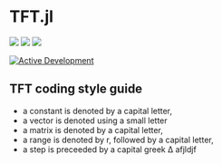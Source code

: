 # TFT.jl

<a href="https://github.com/timmyfaraday/TFT.jl/actions?query=workflow%3ACI"><img src="https://github.com/timmyfaraday/TFT.jl/workflows/CI/badge.svg"></img></a>
<a href="https://codecov.io/gh/timmyfaraday/TFT.jl"><img src="https://img.shields.io/codecov/c/github/timmyfaraday/TFT.jl?logo=Codecov"></img></a>
<a href="https://timmyfaraday.github.io/TFT.jl/stable/"><img src="https://github.com/timmyfaraday/TFT.jl/workflows/Documentation/badge.svg"></img></a>

[![Active Development](https://img.shields.io/badge/Maintenance%20Level-Actively%20Developed-brightgreen.svg)](https://github.com/timmyfaraday/TFT.jl)

## TFT coding style guide

- a constant is denoted by a capital letter,
- a vector is denoted using a small letter
- a matrix is denoted by a capital letter,
- a range is denoted by r, followed by a capital letter,
- a step is preceeded by a capital greek Δ
afjldjf